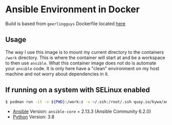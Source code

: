 # Ansible Environment in Docker
Build is based from `geerlingguys` Dockerfile located [here](https://github.com/geerlingguy/docker-ubi8-ansible)

## Usage
The way I use this image is to mount my current directory to the containers `/work` directory. This is where the container will start at and be a workspace to then use `ansible`. What this container image does not do is automate your `ansible` code. It is only here have a "clean" environment on my host machine and not worry about dependencies in it.

## If running on a system with SELinux enabled
```sh
$ podman run -it -v ${PWD}:/work:z -v ~/.ssh:/root/.ssh quay.io/kywa/ansible-env:latest /bin/bash
```

* [Ansible](https://ansible.com) Version: `ansible-core` = 2.13.3 (Ansible Community 6.2.0)
* [Python](https://python.org) Version: 3.8
